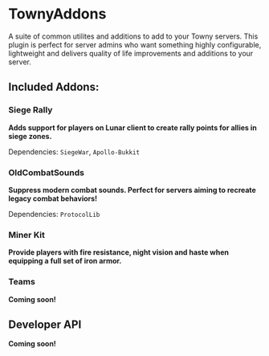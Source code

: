 # TownyAddons

A suite of common utilites and additions to add to your Towny servers. This plugin is perfect for server admins who want something highly configurable, lightweight and delivers quality of life improvements and additions to your server.
<br>

## Included Addons:

### Siege Rally
**Adds support for players on Lunar client to create rally points for allies in siege zones.**

Dependencies: `SiegeWar`, `Apollo-Bukkit`


### OldCombatSounds
**Suppress modern combat sounds. Perfect for servers aiming to recreate legacy combat behaviors!**

Dependencies: `ProtocolLib`


### Miner Kit
**Provide players with fire resistance, night vision and haste when equipping a full set of iron armor.**


### Teams
**Coming soon!**


## Developer API

**Coming soon!**
